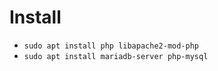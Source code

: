 # Install

- `sudo apt install php libapache2-mod-php`
- `sudo apt install mariadb-server php-mysql`